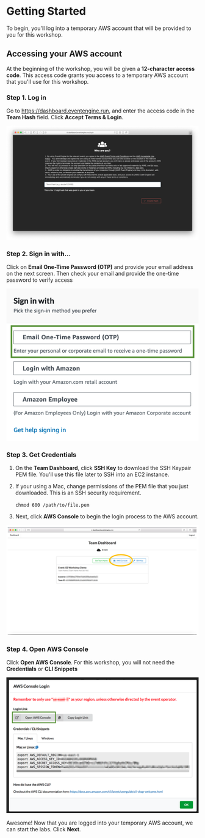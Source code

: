# Getting Started

To begin, you'll log into a temporary AWS account that will be provided to you for this workshop.

## Accessing your AWS account

At the beginning of the workshop, you will be given a **12-character access code**. This access code grants you access to a temporary AWS account that you'll use for this workshop.

### Step 1. Log in

Go to https://dashboard.eventengine.run, and enter the access code in the **Team Hash** field.  Click **Accept Terms & Login**.

![Event Engine Login](imgs/ee-login.png)

### Step 2. Sign in with...

Click on **Email One-Time Password (OTP)** and provide your email address on the next screen. Then check your email and provide the one-time password to verify access

![Event Engine Login](imgs/ee-sign-in.png)

### Step 3. Get Credentials

1. On the **Team Dashboard**, click **SSH Key** to download the SSH Keypair PEM file.  You'll use this file later to SSH into an EC2 instance.

1. If your using a Mac, change permissions of the PEM file that you just downloaded.  This is an SSH security requirement.

    `chmod 600 /path/to/file.pem`

1. Next, click **AWS Console** to begin the login process to the AWS account.

![Event Engine Dashboard](imgs/ee-team-dashboard.png)

### Step 4. Open AWS Console

Click **Open AWS Console**. For this workshop, you will not need the **Credentials** or **CLI Snippets**

![AWS Console](imgs/ee-open-console.png)

Awesome! Now that you are logged into your temporary AWS account, we can start the labs. Click **Next**.
